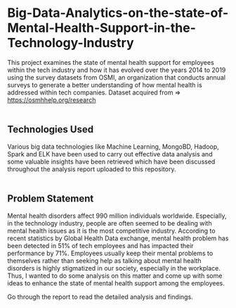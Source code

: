 # Big-Data-Analytics-on-the-state-of-Mental-Health-Support-in-the-Technology-Industry
This project examines the state of mental health support for employees within the tech industry and how it has evolved over the years 2014 to 2019 using the survey datasets from OSMI, an organization that conducts annual surveys to generate a better understanding of how mental health is addressed within tech companies.
Dataset acquired from => https://osmhhelp.org/research <br> 
<br>

## Technologies Used 
Various big data technologies like Machine Learning, MongoBD, Hadoop, Spark and ELK have been used to carry out effective data analysis and some valuable insights have been retrieved which have been discussed throughout the analysis report uploaded to this repository. <br>
<br>

## Problem Statement
Mental health disorders affect 990 million individuals worldwide. 
Especially, in the technology industry, people are often seemed to be dealing with mental health issues as it is the most competitive industry. According to recent statistics by Global Health Data exchange, mental health problem has been detected in 51% of tech employees and has impacted their performance by 71%. Employees usually keep their mental problems to themselves rather than seeking help as talking about mental health disorders is highly stigmatized in our society, especially in the workplace. 
Thus, I wanted to do some analysis on this matter and come up with some ideas to enhance the state of mental health support among the employees.<br>

Go through the report to read the detailed analysis and findings. 


